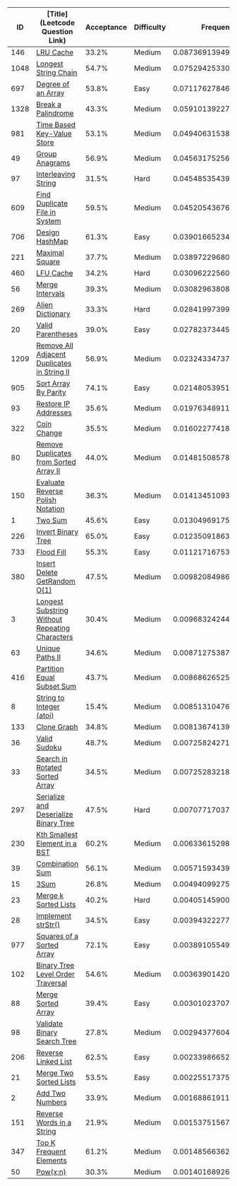 |ID|[Title](Leetcode Question Link)|Acceptance|Difficulty|Frequency|
|----|-----|----|---|---|
|146|[LRU Cache]( https://leetcode.com/problems/lru-cache)|33.2%|Medium|0.0873691394938576|
|1048|[Longest String Chain]( https://leetcode.com/problems/longest-string-chain)|54.7%|Medium|0.07529425330187599|
|697|[Degree of an Array]( https://leetcode.com/problems/degree-of-an-array)|53.8%|Easy|0.07117627846789498|
|1328|[Break a Palindrome]( https://leetcode.com/problems/break-a-palindrome)|43.3%|Medium|0.05910139227591337|
|981|[Time Based Key-Value Store]( https://leetcode.com/problems/time-based-key-value-store)|53.1%|Medium|0.049406315387071284|
|49|[Group Anagrams]( https://leetcode.com/problems/group-anagrams)|56.9%|Medium|0.045631752563977224|
|97|[Interleaving String]( https://leetcode.com/problems/interleaving-string)|31.5%|Hard|0.04548535439411653|
|609|[Find Duplicate File in System]( https://leetcode.com/problems/find-duplicate-file-in-system)|59.5%|Medium|0.045205436768046794|
|706|[Design HashMap]( https://leetcode.com/problems/design-hashmap)|61.3%|Easy|0.039016652342451774|
|221|[Maximal Square]( https://leetcode.com/problems/maximal-square)|37.7%|Medium|0.03897229680620825|
|460|[LFU Cache]( https://leetcode.com/problems/lfu-cache)|34.2%|Hard|0.030962225603966897|
|56|[Merge Intervals]( https://leetcode.com/problems/merge-intervals)|39.3%|Medium|0.030829638084076787|
|269|[Alien Dictionary]( https://leetcode.com/problems/alien-dictionary)|33.3%|Hard|0.02841997399127492|
|20|[Valid Parentheses]( https://leetcode.com/problems/valid-parentheses)|39.0%|Easy|0.02782373445001039|
|1209|[Remove All Adjacent Duplicates in String II]( https://leetcode.com/problems/remove-all-adjacent-duplicates-in-string-ii)|56.9%|Medium|0.02324334737232728|
|905|[Sort Array By Parity]( https://leetcode.com/problems/sort-array-by-parity)|74.1%|Easy|0.02148053951675942|
|93|[Restore IP Addresses]( https://leetcode.com/problems/restore-ip-addresses)|35.6%|Medium|0.019763489118839635|
|322|[Coin Change]( https://leetcode.com/problems/coin-change)|35.5%|Medium|0.016022774188122292|
|80|[Remove Duplicates from Sorted Array II]( https://leetcode.com/problems/remove-duplicates-from-sorted-array-ii)|44.0%|Medium|0.014815085785140639|
|150|[Evaluate Reverse Polish Notation]( https://leetcode.com/problems/evaluate-reverse-polish-notation)|36.3%|Medium|0.01413451093490476|
|1|[Two Sum]( https://leetcode.com/problems/two-sum)|45.6%|Easy|0.013049691753224608|
|226|[Invert Binary Tree]( https://leetcode.com/problems/invert-binary-tree)|65.0%|Easy|0.01235091863400913|
|733|[Flood Fill]( https://leetcode.com/problems/flood-fill)|55.3%|Easy|0.011217167530924988|
|380|[Insert Delete GetRandom O(1)]( https://leetcode.com/problems/insert-delete-getrandom-o1)|47.5%|Medium|0.009820849864094454|
|3|[Longest Substring Without Repeating Characters]( https://leetcode.com/problems/longest-substring-without-repeating-characters)|30.4%|Medium|0.009683242444739549|
|63|[Unique Paths II]( https://leetcode.com/problems/unique-paths-ii)|34.6%|Medium|0.008712753874961187|
|416|[Partition Equal Subset Sum]( https://leetcode.com/problems/partition-equal-subset-sum)|43.7%|Medium|0.008686265255960345|
|8|[String to Integer (atoi)]( https://leetcode.com/problems/string-to-integer-atoi)|15.4%|Medium|0.008513104762248265|
|133|[Clone Graph]( https://leetcode.com/problems/clone-graph)|34.8%|Medium|0.008136741393061732|
|36|[Valid Sudoku]( https://leetcode.com/problems/valid-sudoku)|48.7%|Medium|0.007258242715805398|
|33|[Search in Rotated Sorted Array]( https://leetcode.com/problems/search-in-rotated-sorted-array)|34.5%|Medium|0.007252832180390353|
|297|[Serialize and Deserialize Binary Tree]( https://leetcode.com/problems/serialize-and-deserialize-binary-tree)|47.5%|Hard|0.007077170374085099|
|230|[Kth Smallest Element in a BST]( https://leetcode.com/problems/kth-smallest-element-in-a-bst)|60.2%|Medium|0.0063361529894967236|
|39|[Combination Sum]( https://leetcode.com/problems/combination-sum)|56.1%|Medium|0.005715934396440999|
|15|[3Sum]( https://leetcode.com/problems/3sum)|26.8%|Medium|0.004940992758742591|
|23|[Merge k Sorted Lists]( https://leetcode.com/problems/merge-k-sorted-lists)|40.2%|Hard|0.004051459000748015|
|28|[Implement strStr()]( https://leetcode.com/problems/implement-strstr)|34.5%|Easy|0.003943222775040032|
|977|[Squares of a Sorted Array]( https://leetcode.com/problems/squares-of-a-sorted-array)|72.1%|Easy|0.003891055492966611|
|102|[Binary Tree Level Order Traversal]( https://leetcode.com/problems/binary-tree-level-order-traversal)|54.6%|Medium|0.003639014205004082|
|88|[Merge Sorted Array]( https://leetcode.com/problems/merge-sorted-array)|39.4%|Easy|0.0030102370714243072|
|98|[Validate Binary Search Tree]( https://leetcode.com/problems/validate-binary-search-tree)|27.8%|Medium|0.002943776044013381|
|206|[Reverse Linked List]( https://leetcode.com/problems/reverse-linked-list)|62.5%|Easy|0.0023398665252948926|
|21|[Merge Two Sorted Lists]( https://leetcode.com/problems/merge-two-sorted-lists)|53.5%|Easy|0.0022551737583973706|
|2|[Add Two Numbers]( https://leetcode.com/problems/add-two-numbers)|33.9%|Medium|0.0016886191111440908|
|151|[Reverse Words in a String]( https://leetcode.com/problems/reverse-words-in-a-string)|21.9%|Medium|0.0015375156780384337|
|347|[Top K Frequent Elements]( https://leetcode.com/problems/top-k-frequent-elements)|61.2%|Medium|0.0014856636219477439|
|50|[Pow(x;n)]( https://leetcode.com/problems/powx-n)|30.3%|Medium|0.0014016892647828818|
